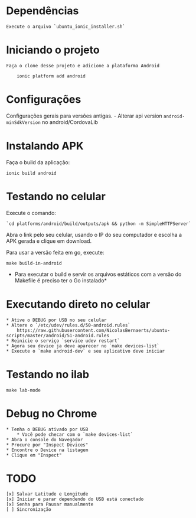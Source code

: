# Dependências

    Execute o arquivo `ubuntu_ionic_installer.sh`

# Iniciando o projeto

    Faça o clone desse projeto e adicione a plataforma Android

        ionic platform add android


# Configurações

Configurações gerais para versões antigas.
    - Alterar api version `android-minSdkVersion` no android/CordovaLib


# Instalando APK

Faça o build da aplicação:

    ionic build android

# Testando no celular

Execute o comando:

    `cd platforms/android/build/outputs/apk && python -m SimpleHTTPServer`

Abra o link pelo seu celular, usando o IP do seu computador e escolha a APK gerada e clique em download.


Para usar a versão feita em go, execute:

    make build-in-android

* Para executar o build e servir os arquivos estáticos com a versão do Makefile é preciso
ter o Go instalado*


# Executando direto no celular

    * Ative o DEBUG por USB no seu celular
    * Altere o `/etc/udev/rules.d/50-android.rules`
        https://raw.githubusercontent.com/NicolasBernaerts/ubuntu-scripts/master/android/51-android.rules
    * Reinicie o serviço `service udev restart`
    * Agora seu device ja deve aparecer no `make devices-list`
    * Execute o `make android-dev` e seu aplicativo deve iniciar

# Testando no ilab

    make lab-mode


# Debug no Chrome

    * Tenha o DEBUG ativado por USB
        * Você pode checar com o `make devices-list`
    * Abra o console do Navegador
    * Procure por "Inspect Devices"
    * Encontre o Device na listagem
    * Clique em "Inspect"


# TODO

    [x] Salvar Latitude e Longitude
    [x] Iniciar e parar dependendo do USB está conectado
    [x] Senha para Pausar manualmente
    [ ] Sincronização
